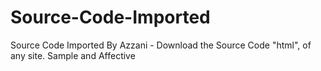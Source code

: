 # Source-Code-Imported
Source Code Imported By Azzani - Download the Source Code "html", of any site. Sample and Affective 
